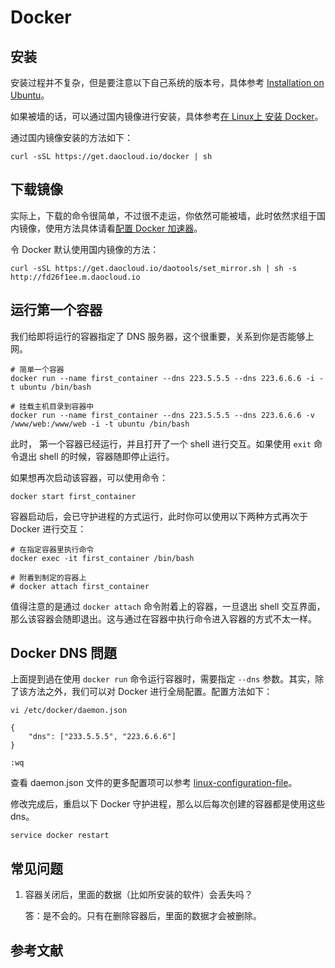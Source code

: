 # Docker

## 安装

安装过程并不复杂，但是要注意以下自己系统的版本号，具体参考 [Installation on Ubuntu](https://docs.docker.com/engine/installation/linux/ubuntulinux/)。

如果被墙的话，可以通过国内镜像进行安装，具体参考[在 Linux上 安装 Docker](http://get.daocloud.io/#install-docker)。

通过国内镜像安装的方法如下：

```shell
curl -sSL https://get.daocloud.io/docker | sh
```

## 下载镜像

实际上，下载的命令很简单，不过很不走运，你依然可能被墙，此时依然求组于国内镜像，使用方法具体请看[配置 Docker 加速器](https://www.daocloud.io/mirror.html#accelerator-doc)。

令 Docker 默认使用国内镜像的方法：

```shell
curl -sSL https://get.daocloud.io/daotools/set_mirror.sh | sh -s http://fd26f1ee.m.daocloud.io
```

## 运行第一个容器

我们给即将运行的容器指定了 DNS 服务器，这个很重要，关系到你是否能够上网。

```
# 简单一个容器
docker run --name first_container --dns 223.5.5.5 --dns 223.6.6.6 -i -t ubuntu /bin/bash

# 挂载主机目录到容器中
docker run --name first_container --dns 223.5.5.5 --dns 223.6.6.6 -v /www/web:/www/web -i -t ubuntu /bin/bash
```

此时， 第一个容器已经运行，并且打开了一个 shell 进行交互。如果使用 `exit` 命令退出 shell 的时候，容器随即停止运行。

如果想再次启动该容器，可以使用命令：

```shell
docker start first_container
```

容器启动后，会已守护进程的方式运行，此时你可以使用以下两种方式再次于 Docker 进行交互：

```shell
# 在指定容器里执行命令
docker exec -it first_container /bin/bash

# 附着到制定的容器上
# docker attach first_container 
```

值得注意的是通过 `docker attach` 命令附着上的容器，一旦退出 shell 交互界面，那么该容器会随即退出。这与通过在容器中执行命令进入容器的方式不太一样。

## Docker DNS 問題

上面提到過在使用 `docker run` 命令运行容器时，需要指定 `--dns` 参数。其实，除了该方法之外，我们可以对 Docker 进行全局配置。配置方法如下：

```shell
vi /etc/docker/daemon.json

{
    "dns": ["233.5.5.5", "223.6.6.6"]
}

:wq
```

查看 daemon.json 文件的更多配置项可以参考 [linux-configuration-file](https://docs.docker.com/engine/reference/commandline/dockerd/#/linux-configuration-file)。

修改完成后，重启以下 Docker 守护进程，那么以后每次创建的容器都是使用这些 dns。

```shell
service docker restart
```

## 常见问题

1. 容器关闭后，里面的数据（比如所安装的软件）会丢失吗？ 

    答：是不会的。只有在删除容器后，里面的数据才会被删除。

## 参考文献


